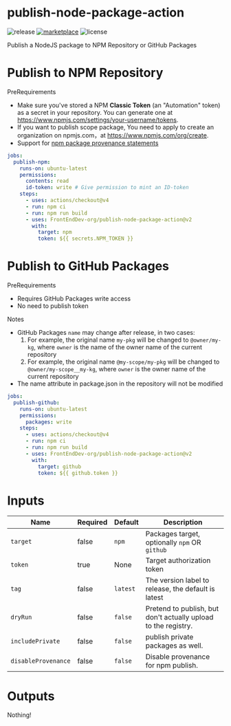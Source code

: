 # publish-node-package-action

![release](https://img.shields.io/github/v/release/FrontEndDev-org/publish-node-package-action)
[![marketplace](https://img.shields.io/badge/marketplace-publish--node--package--action-blueviolet)](https://github.com/marketplace/actions/publish-node-package-action)
![license](https://img.shields.io/github/license/FrontEndDev-org/publish-node-package-action)

Publish a NodeJS package to NPM Repository or GitHub Packages

# Publish to NPM Repository

PreRequirements

- Make sure you've stored a NPM **Classic Token** (an "Automation" token) as a secret in your repository. You can generate one at <https://www.npmjs.com/settings/your-username/tokens>.
- If you want to publish scope package, You need to apply to create an organization on npmjs.com，at <https://www.npmjs.com/org/create>.
- Support for [npm package provenance statements](https://docs.npmjs.com/generating-provenance-statements)

```yaml
jobs:
  publish-npm:
    runs-on: ubuntu-latest
    permissions:
      contents: read
      id-token: write # Give permission to mint an ID-token
    steps:
      - uses: actions/checkout@v4
      - run: npm ci
      - run: npm run build
      - uses: FrontEndDev-org/publish-node-package-action@v2
        with:
          target: npm
          token: ${{ secrets.NPM_TOKEN }}
```

# Publish to GitHub Packages

PreRequirements

- Requires GitHub Packages write access
- No need to publish token

Notes

- GitHub Packages `name` may change after release, in two cases:
  1. For example, the original name `my-pkg` will be changed to `@owner/my-kg`, where `owner` is the name of the
     owner name of the current repository
  2. For example, the original name `@my-scope/my-pkg` will be changed to `@owner/my-scope__my-kg`, where `owner` is the owner name of the current repository
- The name attribute in package.json in the repository will not be modified

```yaml
jobs:
  publish-github:
    runs-on: ubuntu-latest
    permissions:
      packages: write
    steps:
      - uses: actions/checkout@v4
      - run: npm ci
      - run: npm run build
      - uses: FrontEndDev-org/publish-node-package-action@v2
        with:
          target: github
          token: ${{ github.token }}
```

# Inputs

| Name     | Required | Default  | Description                                                                                                            |
| -------- | -------- | -------- | ---------------------------------------------------------------------------------------------------------------------- |
| `target` | false     | `npm`     | Packages target, optionally `npm` OR `github`                                                                             |
| `token`  | true    | None     | Target authorization token |
| `tag`    | false    | `latest` | The version label to release, the default is latest                                                                    |
| `dryRun`    | false    | `false` |  Pretend to publish, but don't actually upload to the registry.                                             |
| `includePrivate`    | false    | `false` |  publish private packages as well.                                                                           |
| `disableProvenance`    | false    | `false` |  Disable provenance for npm publish.                                                                   |

# Outputs

Nothing!
